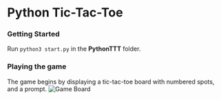 Python Tic-Tac-Toe
==================

### Getting Started

Run `python3 start.py` in the __PythonTTT__ folder.

### Playing the game

The game begins by displaying a tic-tac-toe board with numbered spots, and a prompt.
![Game Board](https://https://github.com/GeorgeSmith-Sweeper/PythonTTT/tree/3rdAttempt/images/Game-Start-TTT.png)

